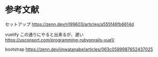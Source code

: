 # 参考文献

セットアップ
https://zenn.dev/n199603/articles/a555f46fb6614d

vuetify この通りにやると出来るが、遅い
https://usconsort.com/programming-rubyonrails-vue1/

bootstrap
https://zenn.dev/jinwatanabe/articles/063c0589987652437025